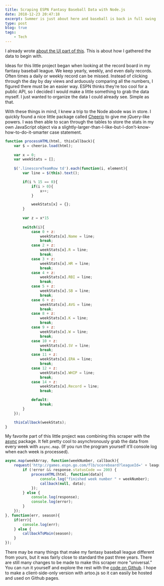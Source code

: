```yaml
---
title: Scraping ESPN Fantasy Baseball Data with Node.js
date: 2018-12-23 20:47:18
excerpt: Summer is just about here and baseball is back in full swing
type: post
blog: true
tags:
    - Tech
---
```


I already wrote [about the UI part of this](using-d3-js-to-analyze-fantasy-baseball-data/). This is about how I gathered the data to begin with.

Ideas for this little project began when looking at the record board in my fantasy baseball league. We keep yearly, weekly, and even daily records. Often times a daily or weekly record can be missed. Instead of clicking through the day by day views and arduously comparing all the numbers, I figured there must be an easier way. ESPN thinks they’re too cool for a public API, so I decided I would make a little something to grab the data myself. I just wanted to organize the data I could already see. Simple as that.

With these things in mind, I knew a trip to the Node abode was in store. I quickly found a nice little package called [Cheerio](https://github.com/cheeriojs/cheerio)  to give me jQuery-like powers. I was then able to scan through the tables to store the stats in my own JavaScript object via a slightly-larger-than-I-like-but-I-don’t-know-how-to-do-it-smarter case statement.

```javascript
function processHTML(html, thisCallback){
	var $ = cheerio.load(html);
		    	
	var x = 0;
	var weekStats = [];
	
	$('.linescoreTeamRow td').each(function(i, element){
  		var line = $(this).text();

  		if(i % 15 == 0){
  			if(i > 0){
  				x++;
  			}

  			weekStats[x] = {};
		}
  		
  		var z = x*15
  		
  		switch(i){
	      	case 0 + z:
	      		weekStats[x].Name = line;
	      		break;
	      	case 2 + z:
	      		weekStats[x].R = line;
	      		break;
	      	case 3 + z:
	      		weekStats[x].HR = line;
	      		break;
	      	case 4 + z:
	      		weekStats[x].RBI = line;
	      		break;
	      	case 5 + z:
	      		weekStats[x].SB = line;
	      		break;
	      	case 6 + z:
	      		weekStats[x].AVG = line;
	      		break;
	      	case 8 + z:
	      		weekStats[x].K = line;
	      		break;
	      	case 9 + z:
	      		weekStats[x].W = line;
	      		break;
	      	case 10 + z:
	      		weekStats[x].SV = line;
	      		break;
	      	case 11 + z:
	      		weekStats[x].ERA = line;
	      		break;
	      	case 12 + z:
	      		weekStats[x].WHIP = line;
	      		break;
	      	case 14 + z:
	      		weekStats[x].Record = line;
	      		break;

	      	default:
	      		break;
		}
	});

	thisCallback(weekStats);
}
```

My favorite part of this little project was combining this scraper with the [async](https://github.com/caolan/async) package. It felt pretty cool to asynchronously grab the data from every week with `async.map`. (If you run the program yourself it’ll console log when each week is processed).

```javascript
async.map(weekArray, function(weekNumber, callback){
	request('http://games.espn.go.com/flb/scoreboard?leagueId=' + leagueId + '&seasonId=' + seasonYear + '&matchupPeriodId=' + weekNumber, function (error, response, html) {
		if (!error && response.statusCode == 200) {
			processHTML(html, function(data){
				console.log("finished week number " + weekNumber);
				callback(null, data);
			});
		} else {
			console.log(response);
			console.log(error);
		}
	});
}, function(err, season){
	if(err){
		console.log(err);
	} else {
		callbackToMain(season);
	}
});
```

There may be many things that make my fantasy baseball league different from yours, but it was fairly close to standard the past three years. There are still many changes to be made to make this scraper more “universal.” You can run it yourself and explore the rest with the [code on Github](https://github.com/danhogan/fantasy-baseball-scrape). I hope to make a client-side-only version with artoo.js so it can easily be hosted and used on Github pages.